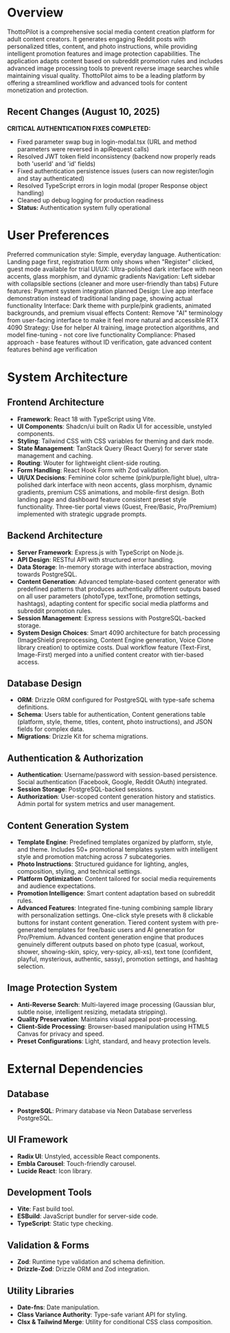 # Overview

ThottoPilot is a comprehensive social media content creation platform for adult content creators. It generates engaging Reddit posts with personalized titles, content, and photo instructions, while providing intelligent promotion features and image protection capabilities. The application adapts content based on subreddit promotion rules and includes advanced image processing tools to prevent reverse image searches while maintaining visual quality. ThottoPilot aims to be a leading platform by offering a streamlined workflow and advanced tools for content monetization and protection.

## Recent Changes (August 10, 2025)

**CRITICAL AUTHENTICATION FIXES COMPLETED:**
- Fixed parameter swap bug in login-modal.tsx (URL and method parameters were reversed in apiRequest calls)
- Resolved JWT token field inconsistency (backend now properly reads both 'userId' and 'id' fields)
- Fixed authentication persistence issues (users can now register/login and stay authenticated)
- Resolved TypeScript errors in login modal (proper Response object handling)
- Cleaned up debug logging for production readiness
- **Status:** Authentication system fully operational

# User Preferences

Preferred communication style: Simple, everyday language.
Authentication: Landing page first, registration form only shows when "Register" clicked, guest mode available for trial
UI/UX: Ultra-polished dark interface with neon accents, glass morphism, and dynamic gradients
Navigation: Left sidebar with collapsible sections (cleaner and more user-friendly than tabs)
Future features: Payment system integration planned
Design: Live app interface demonstration instead of traditional landing page, showing actual functionality
Interface: Dark theme with purple/pink gradients, animated backgrounds, and premium visual effects
Content: Remove "AI" terminology from user-facing interface to make it feel more natural and accessible
RTX 4090 Strategy: Use for helper AI training, image protection algorithms, and model fine-tuning - not core live functionality
Compliance: Phased approach - base features without ID verification, gate advanced content features behind age verification

# System Architecture

## Frontend Architecture
- **Framework**: React 18 with TypeScript using Vite.
- **UI Components**: Shadcn/ui built on Radix UI for accessible, unstyled components.
- **Styling**: Tailwind CSS with CSS variables for theming and dark mode.
- **State Management**: TanStack Query (React Query) for server state management and caching.
- **Routing**: Wouter for lightweight client-side routing.
- **Form Handling**: React Hook Form with Zod validation.
- **UI/UX Decisions**: Feminine color scheme (pink/purple/light blue), ultra-polished dark interface with neon accents, glass morphism, dynamic gradients, premium CSS animations, and mobile-first design. Both landing page and dashboard feature consistent preset style functionality. Three-tier portal views (Guest, Free/Basic, Pro/Premium) implemented with strategic upgrade prompts.

## Backend Architecture
- **Server Framework**: Express.js with TypeScript on Node.js.
- **API Design**: RESTful API with structured error handling.
- **Data Storage**: In-memory storage with interface abstraction, moving towards PostgreSQL.
- **Content Generation**: Advanced template-based content generator with predefined patterns that produces authentically different outputs based on all user parameters (photoType, textTone, promotion settings, hashtags), adapting content for specific social media platforms and subreddit promotion rules.
- **Session Management**: Express sessions with PostgreSQL-backed storage.
- **System Design Choices**: Smart 4090 architecture for batch processing (ImageShield preprocessing, Content Engine generation, Voice Clone library creation) to optimize costs. Dual workflow feature (Text-First, Image-First) merged into a unified content creator with tier-based access.

## Database Design
- **ORM**: Drizzle ORM configured for PostgreSQL with type-safe schema definitions.
- **Schema**: Users table for authentication, Content generations table (platform, style, theme, titles, content, photo instructions), and JSON fields for complex data.
- **Migrations**: Drizzle Kit for schema migrations.

## Authentication & Authorization
- **Authentication**: Username/password with session-based persistence. Social authentication (Facebook, Google, Reddit OAuth) integrated.
- **Session Storage**: PostgreSQL-backed sessions.
- **Authorization**: User-scoped content generation history and statistics. Admin portal for system metrics and user management.

## Content Generation System
- **Template Engine**: Predefined templates organized by platform, style, and theme. Includes 50+ promotional templates system with intelligent style and promotion matching across 7 subcategories.
- **Photo Instructions**: Structured guidance for lighting, angles, composition, styling, and technical settings.
- **Platform Optimization**: Content tailored for social media requirements and audience expectations.
- **Promotion Intelligence**: Smart content adaptation based on subreddit rules.
- **Advanced Features**: Integrated fine-tuning combining sample library with personalization settings. One-click style presets with 8 clickable buttons for instant content generation. Tiered content system with pre-generated templates for free/basic users and AI generation for Pro/Premium. Advanced content generation engine that produces genuinely different outputs based on photo type (casual, workout, shower, showing-skin, spicy, very-spicy, all-xs), text tone (confident, playful, mysterious, authentic, sassy), promotion settings, and hashtag selection.

## Image Protection System
- **Anti-Reverse Search**: Multi-layered image processing (Gaussian blur, subtle noise, intelligent resizing, metadata stripping).
- **Quality Preservation**: Maintains visual appeal post-processing.
- **Client-Side Processing**: Browser-based manipulation using HTML5 Canvas for privacy and speed.
- **Preset Configurations**: Light, standard, and heavy protection levels.

# External Dependencies

## Database
- **PostgreSQL**: Primary database via Neon Database serverless PostgreSQL.

## UI Framework
- **Radix UI**: Unstyled, accessible React components.
- **Embla Carousel**: Touch-friendly carousel.
- **Lucide React**: Icon library.

## Development Tools
- **Vite**: Fast build tool.
- **ESBuild**: JavaScript bundler for server-side code.
- **TypeScript**: Static type checking.

## Validation & Forms
- **Zod**: Runtime type validation and schema definition.
- **Drizzle-Zod**: Drizzle ORM and Zod integration.

## Utility Libraries
- **Date-fns**: Date manipulation.
- **Class Variance Authority**: Type-safe variant API for styling.
- **Clsx & Tailwind Merge**: Utility for conditional CSS class composition.